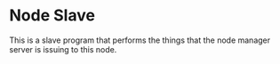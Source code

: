 # Node Slave
This is a slave program that performs the things that the node manager server is issuing to this node.
